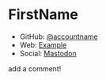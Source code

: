 # FirstName

- GitHub: [@accountname](https://github.com/accountname)
- Web: [Example](https://example.com)
- Social: [Mastodon](https://mastondon.social/@accountname)

add a comment!
